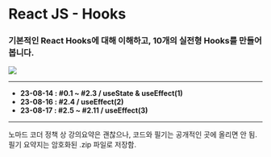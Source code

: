 # React JS - Hooks

### 기본적인 React Hooks에 대해 이해하고, 10개의 실전형 Hooks를 만들어봅니다.

<img src="https://img.shields.io/badge/React-61DAFB?style=flat-square&logo=react&logoColor=white"/>

---

- **23-08-14 : #0.1 ~ #2.3 / useState & useEffect(1)**
- **23-08-16 : #2.4 / useEffect(2)**
- **23-08-17 : #2.5 ~ #2.11 / useEffect(3)**

---

노마드 코더 정책 상 강의요약은 괜찮으나, 코드와 필기는 공개적인 곳에 올리면 안 됨.  
필기 요약지는 암호화된 .zip 파일로 저장함.
